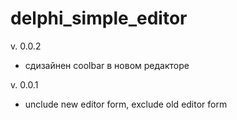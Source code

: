 # delphi_simple_editor

v. 0.0.2
- сдизайнен coolbar  в новом редакторе

v. 0.0.1
- unclude new editor form, exclude old editor form